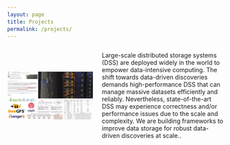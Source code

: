 ```yaml
---
layout: page
title: Projects
permalink: /projects/
---
```


<div style="display: flex; align-items: center;">
  <img src="prj-lsfs.png" alt="Project Image" style="width: 200px; margin-right: 20px;">
  <p>Large-scale distributed storage systems (DSS) are deployed widely in the world to empower data-intensive computing. The shift towards data-driven discoveries demands high-performance DSS that can manage massive datasets efficiently and reliably. Nevertheless, state-of-the-art DSS may experience correctness and/or performance issues due to the scale and complexity. We are building frameworks to improve data storage for robust data-driven discoveries at scale..</p>
</div>
